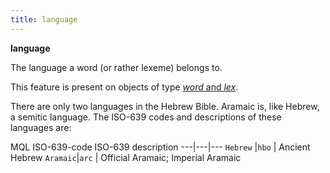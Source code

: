```yaml
---
title: language
---
```


**language**


The language a word (or rather lexeme) belongs to.

This feature is present on objects of type [*word* and *lex*](otype).

There are only two languages in the Hebrew Bible.
Aramaic is, like Hebrew, a semitic language.
The ISO-639 codes and descriptions of these languages are:

MQL         ISO-639-code ISO-639 description
---|---|---
`Hebrew` |`hbo` |    Ancient Hebrew
`Aramaic`|`arc` |    Official Aramaic; Imperial Aramaic


